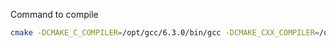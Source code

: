 Command to compile
```bash
cmake -DCMAKE_C_COMPILER=/opt/gcc/6.3.0/bin/gcc -DCMAKE_CXX_COMPILER=/opt/gcc/6.3.0/bin/g++ ../..
```
